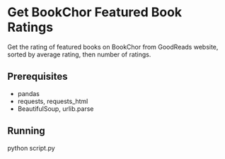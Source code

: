 # Get BookChor Featured Book Ratings

Get the rating of featured books on BookChor from GoodReads website, sorted by average rating, then number of ratings.

## Prerequisites
- pandas
- requests, requests_html
- BeautifulSoup, urlib.parse

## Running
python script.py
